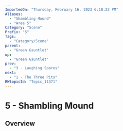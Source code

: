 ```yaml
---
ImportedOn: "Thursday, February 16, 2023 6:10:23 PM"
Aliases:
  - "Shambling Mound"
  - "Area 5"
Category: "Scene"
Prefix: "5"
Tags:
  - "Category/Scene"
parent:
  - "Green Gauntlet"
up:
  - "Green Gauntlet"
prev:
  - "3 - Laughing Spores"
next:
  - "1 - The Three Pits"
RWtopicId: "Topic_11371"
---
```

# 5 - Shambling Mound
## Overview
